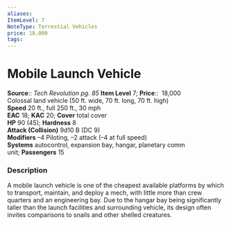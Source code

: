 ```yaml
---
aliases: 
ItemLevel: 7
NoteType: Terrestial Vehicles
price: 18,000
tags: 
---
```


# Mobile Launch Vehicle

**Source**:: _Tech Revolution pg. 85_
**Item Level** 7;
**Price**::  18,000  
Colossal land vehicle (50 ft. wide, 70 ft. long, 70 ft. high)  
**Speed** 20 ft., full 250 ft., 30 mph  
**EAC** 18; **KAC** 20; **Cover** total cover  
**HP** 90 (45); **Hardness** 8  
**Attack (Collision)** 9d10 B (DC 9)  
**Modifiers** –4 Piloting, –2 attack (–4 at full speed)  
**Systems** autocontrol, expansion bay, hangar, planetary comm unit; **Passengers** 15  

### Description

A mobile launch vehicle is one of the cheapest available platforms by which to transport, maintain, and deploy a mech, with little more than crew quarters and an engineering bay. Due to the hangar bay being significantly taller than the launch facilities and surrounding vehicle, its design often invites comparisons to snails and other shelled creatures.
